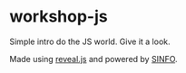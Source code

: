 workshop-js
===========

Simple intro do the JS world. Give it a look.

Made using [reveal.js](http://lab.hakim.se/reveal-js/) and powered by [SINFO](https://github.com/sinfo).
